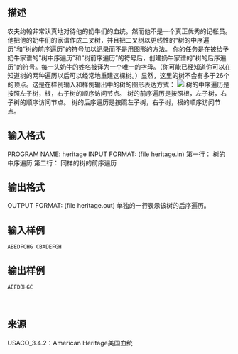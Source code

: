 ## 描述

农夫约翰非常认真地对待他的奶牛们的血统。然而他不是一个真正优秀的记帐员。他把他的奶牛们的家谱作成二叉树，并且把二叉树以更线性的“树的中序遍历”和“树的前序遍历”的符号加以记录而不是用图形的方法。 你的任务是在被给予奶牛家谱的“树中序遍历”和“树前序遍历”的符号后，创建奶牛家谱的“树的后序遍历”的符号。每一头奶牛的姓名被译为一个唯一的字母。（你可能已经知道你可以在知道树的两种遍历以后可以经常地重建这棵树。）显然，这里的树不会有多于26个的顶点。这是在样例输入和样例输出中的树的图形表达方式： <img border=0 src=http://127.0.0.1:80/JudgeOnline/images/P1576.jpg > 树的中序遍历是按照左子树，根，右子树的顺序访问节点。 树的前序遍历是按照根，左子树，右子树的顺序访问节点。 树的后序遍历是按照左子树，右子树，根的顺序访问节点。 

## 输入格式

PROGRAM NAME: heritage INPUT FORMAT: (file heritage.in) 第一行： 树的中序遍历 第二行： 同样的树的前序遍历 

## 输出格式

OUTPUT FORMAT: (file heritage.out) 单独的一行表示该树的后序遍历。 

## 输入样例

```plaintext
ABEDFCHG CBADEFGH 
```

## 输出样例

```plaintext
AEFDBHGC 
```



 

## 来源

USACO_3.4.2：American Heritage美国血统

